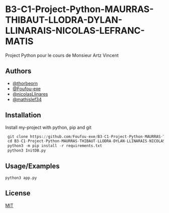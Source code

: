 
# B3-C1-Project-Python-MAURRAS-THIBAUT-LLODRA-DYLAN-LLINARAIS-NICOLAS-LEFRANC-MATIS

Project Python pour le cours de Monsieur Artz Vincent


## Authors

- [@thorbeorn](https://github.com/thorbeorn)
- [@Foufou-exe](https://github.com/Foufou-exe)
- [@nicolasLlinares](https://github.com/nicolasLlinares)
- [@mathislef34](https://github.com/mathislef34)


## Installation

Install my-project with python, pip and git

```python
 git clone https://github.com/Foufou-exe/B3-C1-Project-Python-MAURRAS-THIBAUT-LLODRA-DYLAN-LLINARAIS-NICOLAS-LEFRANC-MATIS.git
 cd B3-C1-Project-Python-MAURRAS-THIBAUT-LLODRA-DYLAN-LLINARAIS-NICOLAS-LEFRANC-MATIS
 python3 -m pip install -r requirements.txt
 python3 InitDB.py
```
    
## Usage/Examples

```python3
python3 app.py
```


## License

[MIT](https://choosealicense.com/licenses/mit/)

